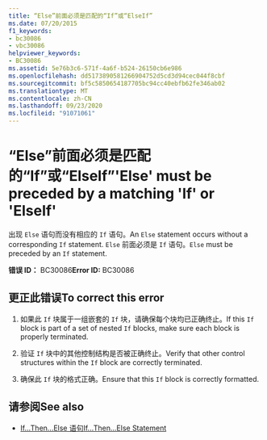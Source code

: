 ```yaml
---
title: “Else”前面必须是匹配的“If”或“ElseIf”
ms.date: 07/20/2015
f1_keywords:
- bc30086
- vbc30086
helpviewer_keywords:
- BC30086
ms.assetid: 5e76b3c6-571f-4a6f-b524-26150cb6e986
ms.openlocfilehash: dd5173890581266904752d5cd3d94cec044f8cbf
ms.sourcegitcommit: bf5c5850654187705bc94cc40ebfb62fe346ab02
ms.translationtype: MT
ms.contentlocale: zh-CN
ms.lasthandoff: 09/23/2020
ms.locfileid: "91071061"
---
```

# <a name="else-must-be-preceded-by-a-matching-if-or-elseif"></a><span data-ttu-id="50a2a-102">“Else”前面必须是匹配的“If”或“ElseIf”</span><span class="sxs-lookup"><span data-stu-id="50a2a-102">'Else' must be preceded by a matching 'If' or 'ElseIf'</span></span>

<span data-ttu-id="50a2a-103">出现 `Else` 语句而没有相应的 `If` 语句。</span><span class="sxs-lookup"><span data-stu-id="50a2a-103">An `Else` statement occurs without a corresponding `If` statement.</span></span> <span data-ttu-id="50a2a-104">`Else` 前面必须是 `If` 语句。</span><span class="sxs-lookup"><span data-stu-id="50a2a-104">`Else` must be preceded by an `If` statement.</span></span>  
  
 <span data-ttu-id="50a2a-105">**错误 ID：** BC30086</span><span class="sxs-lookup"><span data-stu-id="50a2a-105">**Error ID:** BC30086</span></span>  
  
## <a name="to-correct-this-error"></a><span data-ttu-id="50a2a-106">更正此错误</span><span class="sxs-lookup"><span data-stu-id="50a2a-106">To correct this error</span></span>  
  
1. <span data-ttu-id="50a2a-107">如果此 `If` 块属于一组嵌套的 `If` 块，请确保每个块均已正确终止。</span><span class="sxs-lookup"><span data-stu-id="50a2a-107">If this `If` block is part of a set of nested `If` blocks, make sure each block is properly terminated.</span></span>  
  
2. <span data-ttu-id="50a2a-108">验证 `If` 块中的其他控制结构是否被正确终止。</span><span class="sxs-lookup"><span data-stu-id="50a2a-108">Verify that other control structures within the `If` block are correctly terminated.</span></span>  
  
3. <span data-ttu-id="50a2a-109">确保此 `If` 块的格式正确。</span><span class="sxs-lookup"><span data-stu-id="50a2a-109">Ensure that this `If` block is correctly formatted.</span></span>  
  
## <a name="see-also"></a><span data-ttu-id="50a2a-110">请参阅</span><span class="sxs-lookup"><span data-stu-id="50a2a-110">See also</span></span>

- [<span data-ttu-id="50a2a-111">If...Then...Else 语句</span><span class="sxs-lookup"><span data-stu-id="50a2a-111">If...Then...Else Statement</span></span>](../language-reference/statements/if-then-else-statement.md)
